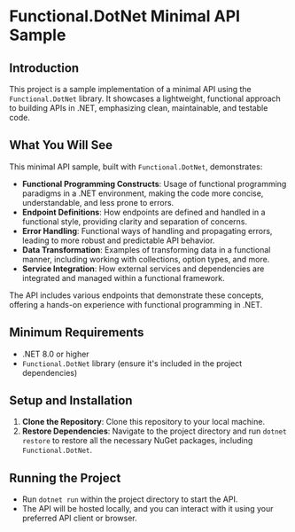 # Functional.DotNet Minimal API Sample

## Introduction
This project is a sample implementation of a minimal API using the `Functional.DotNet` library. It showcases a lightweight, functional approach to building APIs in .NET, emphasizing clean, maintainable, and testable code.

## What You Will See
This minimal API sample, built with `Functional.DotNet`, demonstrates:

- **Functional Programming Constructs**: Usage of functional programming paradigms in a .NET environment, making the code more concise, understandable, and less prone to errors.
- **Endpoint Definitions**: How endpoints are defined and handled in a functional style, providing clarity and separation of concerns.
- **Error Handling**: Functional ways of handling and propagating errors, leading to more robust and predictable API behavior.
- **Data Transformation**: Examples of transforming data in a functional manner, including working with collections, option types, and more.
- **Service Integration**: How external services and dependencies are integrated and managed within a functional framework.

The API includes various endpoints that demonstrate these concepts, offering a hands-on experience with functional programming in .NET.

## Minimum Requirements
- .NET 8.0 or higher
- `Functional.DotNet` library (ensure it's included in the project dependencies)

## Setup and Installation
1. **Clone the Repository**: Clone this repository to your local machine.
2. **Restore Dependencies**: Navigate to the project directory and run `dotnet restore` to restore all the necessary NuGet packages, including `Functional.DotNet`.

## Running the Project
- Run `dotnet run` within the project directory to start the API.
- The API will be hosted locally, and you can interact with it using your preferred API client or browser.
